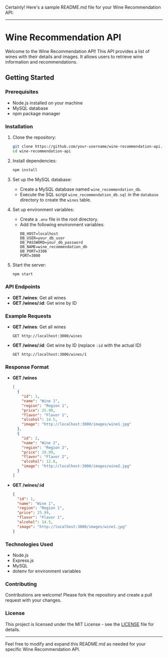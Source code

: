 Certainly! Here's a sample README.md file for your Wine Recommendation API:

---

# Wine Recommendation API

Welcome to the Wine Recommendation API! This API provides a list of wines with their details and images. It allows users to retrieve wine information and recommendations.

## Getting Started

### Prerequisites

- Node.js installed on your machine
- MySQL database
- npm package manager

### Installation

1. Clone the repository:
   ```bash
   git clone https://github.com/your-username/wine-recommendation-api.git
   cd wine-recommendation-api
   ```

2. Install dependencies:
   ```bash
   npm install
   ```

3. Set up the MySQL database:
   - Create a MySQL database named `wine_recommendation_db`.
   - Execute the SQL script `wine_recommendation_db.sql` in the `database` directory to create the `wines` table.

4. Set up environment variables:
   - Create a `.env` file in the root directory.
   - Add the following environment variables:
     ```dotenv
     DB_HOST=localhost
     DB_USER=your_db_user
     DB_PASSWORD=your_db_password
     DB_NAME=wine_recommendation_db
     DB_PORT=3306
     PORT=3000
     ```

5. Start the server:
   ```bash
   npm start
   ```

### API Endpoints

- **GET /wines**: Get all wines
- **GET /wines/:id**: Get wine by ID

### Example Requests

- **GET /wines**: Get all wines
  ```http
  GET http://localhost:3000/wines
  ```

- **GET /wines/:id**: Get wine by ID (replace `:id` with the actual ID)
  ```http
  GET http://localhost:3000/wines/1
  ```

### Response Format

- **GET /wines**
  ```json
  [
    {
      "id": 1,
      "name": "Wine 1",
      "region": "Region 1",
      "price": 25.99,
      "flavor": "Flavor 1",
      "alcohol": 14.5,
      "image": "http://localhost:3000/images/wine1.jpg"
    },
    {
      "id": 2,
      "name": "Wine 2",
      "region": "Region 2",
      "price": 19.99,
      "flavor": "Flavor 2",
      "alcohol": 12.8,
      "image": "http://localhost:3000/images/wine2.jpg"
    }
  ]
  ```

- **GET /wines/:id**
  ```json
  {
    "id": 1,
    "name": "Wine 1",
    "region": "Region 1",
    "price": 25.99,
    "flavor": "Flavor 1",
    "alcohol": 14.5,
    "image": "http://localhost:3000/images/wine1.jpg"
  }
  ```

### Technologies Used

- Node.js
- Express.js
- MySQL
- dotenv for environment variables

### Contributing

Contributions are welcome! Please fork the repository and create a pull request with your changes.

### License

This project is licensed under the MIT License - see the [LICENSE](LICENSE) file for details.

---

Feel free to modify and expand this README.md as needed for your specific Wine Recommendation API.
